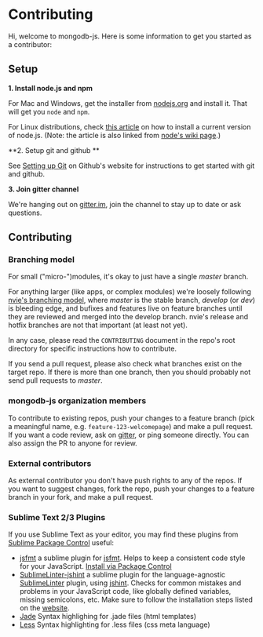 # Contributing

Hi, welcome to mongodb-js. Here is some information to get you started as a contributor:

## Setup

**1. Install node.js and npm**

For Mac and Windows, get the installer from [nodejs.org](https://nodejs.org/download/) and install it. That will get you `node` and `npm`. 

For Linux distributions, check [this article](https://nodesource.com/blog/nodejs-v012-iojs-and-the-nodesource-linux-repositories) on how to install a current version of node.js. (Note: the article is also linked from [node's wiki page](https://github.com/joyent/node/wiki/Installing-Node.js-via-package-manager).)

**2. Setup git and github **

See [Setting up Git](https://help.github.com/articles/set-up-git/#setting-up-git) on Github's website for instructions to get started with git and github.


**3. Join gitter channel**

We're hanging out on [gitter.im](https://gitter.im/mongodb-js), join the channel to stay up to date or ask questions. 


## Contributing

### Branching model

For small ("micro-")modules, it's okay to just have a single _master_ branch. 

For anything larger (like apps, or complex modules) we're loosely following [nvie's branching model](http://nvie.com/posts/a-successful-git-branching-model/), where _master_ is the stable branch, _develop_ (or _dev_) is bleeding edge, and bufixes and features live on feature branches until they are reviewed and merged into the develop branch. nvie's release and hotfix branches are not that important (at least not yet).

In any case, please read the `CONTRIBUTING` document in the repo's root directory for specific instructions how to contribute. 

If you send a pull request, please also check what branches exist on the target repo. If there is more than one branch, then you should probably not send pull requests to _master_.

### mongodb-js organization members

To contribute to existing repos, push your changes to a feature branch (pick a meaningful name, e.g. `feature-123-welcomepage`) and make a pull request. If you want a code review, ask on [gitter](https://gitter.im/mongodb-js), or ping someone directly. You can also assign the PR to anyone for review. 

### External contributors

As external contributor you don't have push rights to any of the repos. If you want to suggest changes, fork the repo, push your changes to a feature branch in your fork, and make a pull request. 


### Sublime Text 2/3 Plugins

If you use Sublime Text as your editor, you may find these plugins from [Sublime Package Control](https://packagecontrol.io/installation) useful:

- [jsfmt](https://packagecontrol.io/packages/jsfmt) a sublime plugin for [jsfmt](http://rdio.github.io/jsfmt/). Helps to keep a consistent code style for your JavaScript. [Install via Package Control](https://github.com/ionutvmi/sublime-jsfmt#installation)
- [SublimeLinter-jshint](https://packagecontrol.io/packages/SublimeLinter-jshint) a sublime plugin for the language-agnostic [SublimeLinter](https://packagecontrol.io/packages/SublimeLinter) plugin, using [jshint](http://jshint.com/). Checks for common mistakes and problems in your JavaScript code, like globally defined variables, missing semicolons, etc. Make sure to follow the installation steps listed on the [website](https://packagecontrol.io/packages/SublimeLinter-jshint).
- [Jade](https://packagecontrol.io/packages/Jade) Syntax highlighing for .jade files (html templates)
- [Less](https://packagecontrol.io/packages/LESS) Syntax highlighting for .less files (css meta language)

